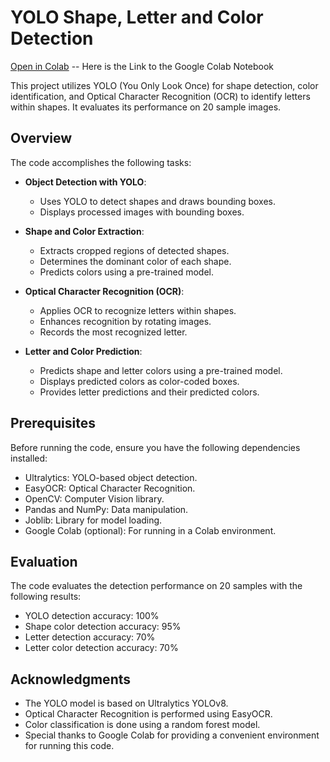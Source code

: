 # YOLO Shape, Letter and Color Detection  

[Open in Colab](https://colab.research.google.com/github/AhmedSaleh627/Eagles_MegaProject/blob/main/Task2/Task_2.ipynb) -- Here is the Link to the Google Colab Notebook 

This project utilizes YOLO (You Only Look Once) for shape detection, color identification, and Optical Character Recognition (OCR) to identify letters within shapes. It evaluates its performance on 20 sample images.

## Overview

The code accomplishes the following tasks:

- **Object Detection with YOLO**:
  - Uses YOLO to detect shapes and draws bounding boxes.
  - Displays processed images with bounding boxes.

- **Shape and Color Extraction**:
  - Extracts cropped regions of detected shapes.
  - Determines the dominant color of each shape.
  - Predicts colors using a pre-trained model.

- **Optical Character Recognition (OCR)**:
  - Applies OCR to recognize letters within shapes.
  - Enhances recognition by rotating images.
  - Records the most recognized letter.

- **Letter and Color Prediction**:
  - Predicts shape and letter colors using a pre-trained model.
  - Displays predicted colors as color-coded boxes.
  - Provides letter predictions and their predicted colors.

## Prerequisites

Before running the code, ensure you have the following dependencies installed:

- Ultralytics: YOLO-based object detection.
- EasyOCR: Optical Character Recognition.
- OpenCV: Computer Vision library.
- Pandas and NumPy: Data manipulation.
- Joblib: Library for model loading.
- Google Colab (optional): For running in a Colab environment.

## Evaluation

The code evaluates the detection performance on 20 samples with the following results:

- YOLO detection accuracy: 100%
- Shape color detection accuracy: 95%
- Letter detection accuracy: 70%
- Letter color detection accuracy: 70%


## Acknowledgments

- The YOLO model is based on Ultralytics YOLOv8.
- Optical Character Recognition is performed using EasyOCR.
- Color classification is done using a random forest model.
- Special thanks to Google Colab for providing a convenient environment for running this code.

